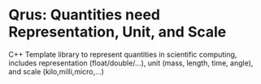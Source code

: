 Qrus: Quantities need Representation, Unit, and Scale
=====================================================

C++ Template library to represent quantities in scientific computing, includes representation (float/double/...), unit (mass, length, time, angle), and scale (kilo,milli,micro,...)

